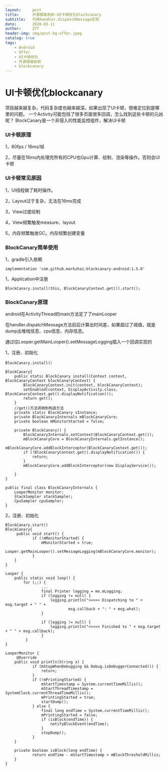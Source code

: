 ```yaml
---
layout:     post
title:      开源框架剖析-UI卡顿优化blockcanary
subtitle:   巧用handler.dispatchMessage实现
date:       2020-03-11
author:     ZYT
header-img: img/post-bg-offer.jpeg
catalog: true
tags:
    - Android
    - Offer
    - UI卡顿优化
    - 开源框架剖析
    - blockcanary
---
```


# UI卡顿优化blockcanary

项目越来越复杂，代码复杂度也越来越深。如果出现了UI卡顿，很难定位到是哪里的问题。
一个Activity可能包括了很多页面很多回调，怎么找到这些卡顿的元凶呢？
BlockCanary是一个非侵入的性能监控组件，解决UI卡顿

### UI卡顿原理

1，60fps / 16ms/帧

2，尽量在16ms内处理完所有的CPU也Gpu计算、绘制、渲染等操作。否则会UI卡顿

### UI卡顿常见原因

1，UI线程做了耗时操作。

2，Layout过于复杂，无法在16ms完成

3，View过度绘制

4，View频繁触发measure、layout

5，内存频繁触发GC。内存频繁创建变量

### BlockCanary简单使用

1，gradle引入依赖
```
implementation 'com.github.markzhai:blockcanary-android:1.5.0'
```
1，Application中注册
```
BlockCanary.install(this, BlockCanaryContext.get()).start();
```
### BlockCanary原理

android在ActivityThread的main方法定了了mainLooper

在handler.dispatchMessage方法前后计算出时间差，如果超过了阈值，就是dump出堆栈信息、cpu信息、内存信息。

通过往Looper.getMainLooper().setMessageLogging插入一个回调实现的

1，注册、初始化
```
BlockCanary.install(）

BlockCanary{
    public static BlockCanary install(Context context, BlockCanaryContext blockCanaryContext) {
        BlockCanaryContext.init(context, blockCanaryContext);
        setEnabled(context, DisplayActivity.class, BlockCanaryContext.get().displayNotification());
        return get();
    }
    //get()方法调用到构造方法
    private static BlockCanary sInstance;
    private BlockCanaryInternals mBlockCanaryCore;
    private boolean mMonitorStarted = false;

    private BlockCanary() {
        BlockCanaryInternals.setContext(BlockCanaryContext.get());
        mBlockCanaryCore = BlockCanaryInternals.getInstance();
        mBlockCanaryCore.addBlockInterceptor(BlockCanaryContext.get());
        if (!BlockCanaryContext.get().displayNotification()) {
            return;
        }
        mBlockCanaryCore.addBlockInterceptor(new DisplayService());

    }
}   

public final class BlockCanaryInternals {
    LooperMonitor monitor;
    StackSampler stackSampler;
    CpuSampler cpuSampler;
}
```
2，注册、初始化
```
BlockCanary.start()
BlockCanary{
     public void start() {
            if (!mMonitorStarted) {
                mMonitorStarted = true;
                Looper.getMainLooper().setMessageLogging(mBlockCanaryCore.monitor);
            }
    }
}

Looper {
    public static void loop() {
        for (;;) {
                ...
                final Printer logging = me.mLogging;
                if (logging != null) {
                    logging.println(">>>>> Dispatching to " + msg.target + " " +
                            msg.callback + ": " + msg.what);
                }
                
                if (logging != null) {
                    logging.println("<<<<< Finished to " + msg.target + " " + msg.callback);
                }
         }
}

LooperMonitor {
     @Override
    public void println(String x) {
            if (mStopWhenDebugging && Debug.isDebuggerConnected()) {
                return;
            }
            if (!mPrintingStarted) {
                mStartTimestamp = System.currentTimeMillis();
                mStartThreadTimestamp = SystemClock.currentThreadTimeMillis();
                mPrintingStarted = true;
                startDump();
            } else {
                final long endTime = System.currentTimeMillis();
                mPrintingStarted = false;
                if (isBlock(endTime)) {
                    notifyBlockEvent(endTime);
                }
                stopDump();
            }
    }
    
    private boolean isBlock(long endTime) {
            return endTime - mStartTimestamp > mBlockThresholdMillis;
    }
}
```



